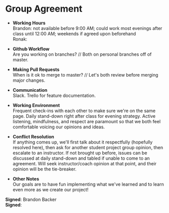 # Group Agreement

* **Working Hours** <br>
Brandon: not available before 9:00 AM; could work most evenings after class until 12:00 AM; weekends if agreed upon beforehand <br>
Ronak:

* **Github Workflow** <br>
Are you working on branches? // Both on personal branches off of master.

* **Making Pull Requests** <br>
When is it ok to merge to master? // Let's both review before merging major changes.

* **Communication** <br>
Slack.  Trello for feature documentation.

* **Working Environment** <br>
Frequent check-ins with each other to make sure we're on the same page.  Daily stand-down right after class for evening strategy.  Active listening, mindfulness, and respect are paramount so that we both feel comfortable voicing our opinions and ideas.

* **Conflict Resolution** <br>
If anything comes up, we'll first talk about it respectfully (hopefully resolved here), then ask for another student project group opinion, then escalate to an instructor.  If not brought up before, issues can be discussed at daily stand-down and tabled if unable to come to an agreement.  Will seek instructor/coach opinion at that point, and their opinion will be the tie-breaker.

* **Other Notes** <br>
Our goals are to have fun implementing what we've learned and to learn even more as we create our project! <br>

**Signed**: Brandon Backer <br>
**Signed**: 